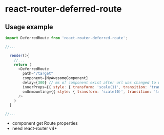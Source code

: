 # react-router-deferred-route

## Usage example
```javascript
import DeferredRoute from 'react-router-deferred-route';

//...

  render(){
    //...
    return (
      <DeferredRoute
        path="/target"
        component={MyAwesomeComponent}
        delay={300} // ms of component exist after url was changed to not match 'path' property
        innerProps={{ style: { transform: 'scale(1)', transition: 'transform .3s linear' }}}
        onUnmounting={{ style: { transform: 'scale(0)', transition: 'transform .3s linear' }}}
      />
    )
  }

//...
```

* component get Route properties
* need react-router v4*